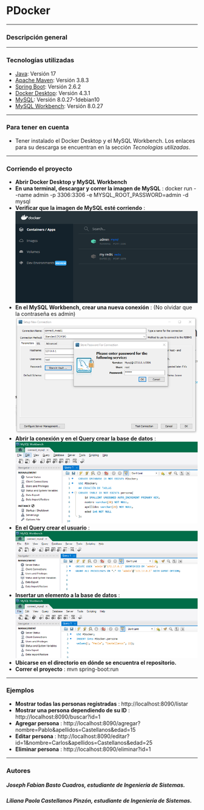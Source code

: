 # PDocker
***
### Descripción general

***
### Tecnologías utilizadas
* [Java](https://www.java.com/es/): Versión 17
* [Apache Maven](https://maven.apache.org/): Versión 3.8.3
* [Spring Boot](https://spring.io/projects/spring-boot): Versión 2.6.2
* [Docker Desktop](https://www.docker.com/products/docker-desktop): Versión 4.3.1
* [MySQL](https://hub.docker.com/_/mysql): Versión 8.0.27-1debian10
* [MySQL Workbench](https://www.mysql.com/products/workbench/): Versión 8.0.27
***
### Para tener en cuenta
* Tener instalado el Docker Desktop y el MySQL Workbench. Los enlaces para su descarga se encuentran en la sección _Tecnologías utilizadas_.
***
### Corriendo el proyecto
* __Abrir Docker Desktop y MySQL Workbench__ 
* __En una terminal, descargar y correr la imagen de MySQL__ : docker run --name admin -p 3306:3306 -e MYSQL_ROOT_PASSWORD=admin -d mysql
* __Verificar que la imagen de MySQL esté corriendo__ :
![Screenshot](Docker.PNG)
* __En el MySQL Workbench, crear una nueva conexión__ :
(No olvidar que la contraseña es admin)
![Screenshot](Conexión.PNG)
* __Abrir la conexión y en el Query crear la base de datos__ :
![Screenshot](Base.PNG)
* __En el Query crear el usuario__ :
![Screenshot](Usuario.PNG)
* __Insertar un elemento a la base de datos__ :
![Screenshot](Persona.PNG)
* __Ubicarse en el directorio en dónde se encuentra el repositorio.__
* __Correr el proyecto__ : mvn spring-boot:run
***
### Ejemplos
* __Mostrar todas las personas registradas__ : http://localhost:8090/listar
* __Mostrar una persona dependiendo de su ID__ : http://localhost:8090/buscar?id=1
* __Agregar persona__ : http://localhost:8090/agregar?nombre=Pablo&apellidos=Castellanos&edad=15
* __Editar persona__ : http://localhost:8090/editar?id=1&nombre=Carlos&apellidos=Castellanos&edad=25
* __Eliminar persona__ : http://localhost:8090/eliminar?id=1
***
### Autores
##### Joseph Fabian Basto Cuadros, estudiante de Ingeniería de Sistemas.
##### Liliana Paola Castellanos Pinzón, estudiante de Ingeniería de Sistemas.
